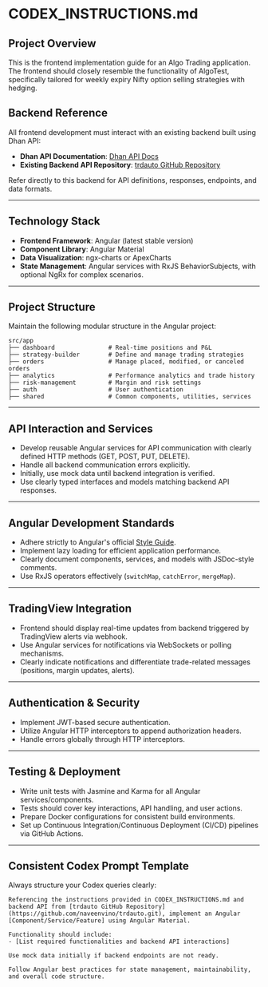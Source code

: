 # CODEX\_INSTRUCTIONS.md

## Project Overview

This is the frontend implementation guide for an Algo Trading application. The frontend should closely resemble the functionality of AlgoTest, specifically tailored for weekly expiry Nifty option selling strategies with hedging.

## Backend Reference

All frontend development must interact with an existing backend built using Dhan API:

* **Dhan API Documentation**: [Dhan API Docs](https://dhanhq.co/docs/v2/instruments/)
* **Existing Backend API Repository**: [trdauto GitHub Repository](https://github.com/naveenvino/trdauto.git)

Refer directly to this backend for API definitions, responses, endpoints, and data formats.

---

## Technology Stack

* **Frontend Framework**: Angular (latest stable version)
* **Component Library**: Angular Material
* **Data Visualization**: ngx-charts or ApexCharts
* **State Management**: Angular services with RxJS BehaviorSubjects, with optional NgRx for complex scenarios.

---

## Project Structure

Maintain the following modular structure in the Angular project:

```
src/app
├── dashboard               # Real-time positions and P&L
├── strategy-builder        # Define and manage trading strategies
├── orders                  # Manage placed, modified, or canceled orders
├── analytics               # Performance analytics and trade history
├── risk-management         # Margin and risk settings
├── auth                    # User authentication
├── shared                  # Common components, utilities, services
```

---

## API Interaction and Services

* Develop reusable Angular services for API communication with clearly defined HTTP methods (GET, POST, PUT, DELETE).
* Handle all backend communication errors explicitly.
* Initially, use mock data until backend integration is verified.
* Use clearly typed interfaces and models matching backend API responses.

---

## Angular Development Standards

* Adhere strictly to Angular's official [Style Guide](https://angular.io/guide/styleguide).
* Implement lazy loading for efficient application performance.
* Clearly document components, services, and models with JSDoc-style comments.
* Use RxJS operators effectively (`switchMap`, `catchError`, `mergeMap`).

---

## TradingView Integration

* Frontend should display real-time updates from backend triggered by TradingView alerts via webhook.
* Use Angular services for notifications via WebSockets or polling mechanisms.
* Clearly indicate notifications and differentiate trade-related messages (positions, margin updates, alerts).

---

## Authentication & Security

* Implement JWT-based secure authentication.
* Utilize Angular HTTP interceptors to append authorization headers.
* Handle errors globally through HTTP interceptors.

---

## Testing & Deployment

* Write unit tests with Jasmine and Karma for all Angular services/components.
* Tests should cover key interactions, API handling, and user actions.
* Prepare Docker configurations for consistent build environments.
* Set up Continuous Integration/Continuous Deployment (CI/CD) pipelines via GitHub Actions.

---

## Consistent Codex Prompt Template

Always structure your Codex queries clearly:

```
Referencing the instructions provided in CODEX_INSTRUCTIONS.md and backend API from [trdauto GitHub Repository](https://github.com/naveenvino/trdauto.git), implement an Angular [Component/Service/Feature] using Angular Material.

Functionality should include:
- [List required functionalities and backend API interactions]

Use mock data initially if backend endpoints are not ready.

Follow Angular best practices for state management, maintainability, and overall code structure.
```